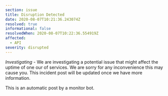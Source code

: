```yaml
---
section: issue
title: Disruption Detected
date: 2020-08-07T10:21:36.243074Z
resolved: true
informational: false
resolvedWhen: 2020-08-07T10:22:36.554919Z
affected:
  - API
severity: disrupted
---
```

*Investigating* - We are investigating a potential issue that might affect the uptime of one our of services. We are sorry for any inconvenience this may cause you. This incident post will be updated once we have more information.

This is an automatic post by a monitor bot.
        